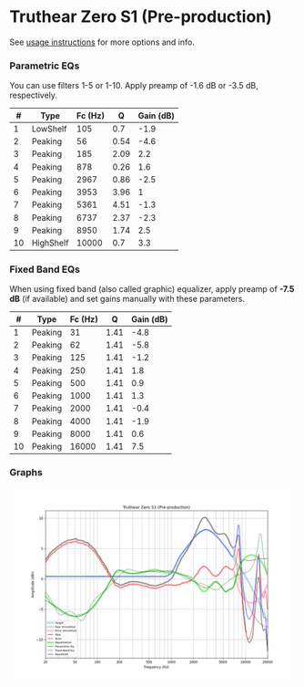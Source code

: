 # Truthear Zero S1 (Pre-production)
See [usage instructions](https://github.com/jaakkopasanen/AutoEq#usage) for more options and info.

### Parametric EQs
You can use filters 1-5 or 1-10. Apply preamp of -1.6 dB or -3.5 dB, respectively.

|   # | Type      |   Fc (Hz) |    Q |   Gain (dB) |
|-----|-----------|-----------|------|-------------|
|   1 | LowShelf  |       105 | 0.7  |        -1.9 |
|   2 | Peaking   |        56 | 0.54 |        -4.6 |
|   3 | Peaking   |       185 | 2.09 |         2.2 |
|   4 | Peaking   |       878 | 0.26 |         1.6 |
|   5 | Peaking   |      2967 | 0.86 |        -2.5 |
|   6 | Peaking   |      3953 | 3.96 |         1   |
|   7 | Peaking   |      5361 | 4.51 |        -1.3 |
|   8 | Peaking   |      6737 | 2.37 |        -2.3 |
|   9 | Peaking   |      8950 | 1.74 |         2.5 |
|  10 | HighShelf |     10000 | 0.7  |         3.3 |

### Fixed Band EQs
When using fixed band (also called graphic) equalizer, apply preamp of **-7.5 dB** (if available) and set gains manually with these parameters.

|   # | Type    |   Fc (Hz) |    Q |   Gain (dB) |
|-----|---------|-----------|------|-------------|
|   1 | Peaking |        31 | 1.41 |        -4.8 |
|   2 | Peaking |        62 | 1.41 |        -5.8 |
|   3 | Peaking |       125 | 1.41 |        -1.2 |
|   4 | Peaking |       250 | 1.41 |         1.8 |
|   5 | Peaking |       500 | 1.41 |         0.9 |
|   6 | Peaking |      1000 | 1.41 |         1.3 |
|   7 | Peaking |      2000 | 1.41 |        -0.4 |
|   8 | Peaking |      4000 | 1.41 |        -1.9 |
|   9 | Peaking |      8000 | 1.41 |         0.6 |
|  10 | Peaking |     16000 | 1.41 |         7.5 |

### Graphs
![](./Truthear%20Zero%20S1%20(Pre-production).png)
